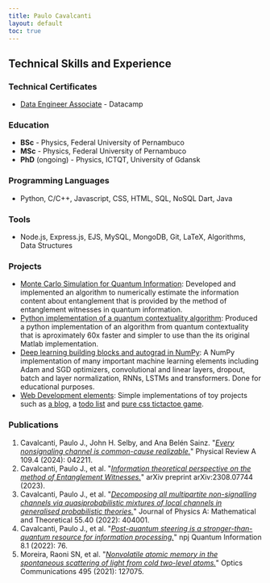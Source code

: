 ```yaml
---
title: Paulo Cavalcanti
layout: default
toc: true
---
```


## Technical Skills and Experience

### Technical Certificates

* [Data Engineer Associate](https://www.datacamp.com/certificate/DEA0013522191609) - Datacamp

### Education

* **BSc** - Physics, Federal University of Pernambuco
* **MSc** - Physics, Federal University of Pernambuco
* **PhD** (ongoing) - Physics, ICTQT, University of Gdansk

### Programming Languages

- Python, C/C++, Javascript, CSS, HTML, SQL, NoSQL Dart, Java

### Tools

- Node.js, Express.js, EJS, MySQL, MongoDB, Git, LaTeX, Algorithms, Data Structures

### Projects

* [Monte Carlo Simulation for Quantum Information](https://github.com/pjcavalcanti/WitnessInformation): Developed and implemented an algorithm to numerically estimate the information content about entanglement that is provided by the method of entanglement witnesses in quantum information.
* [Python implementation of a quantum contextuality algorithm](https://github.com/pjcavalcanti/SimplexEmbeddingGPT): Produced a python implementation of an algorithm from quantum contextuality that is aproximately 60x faster and simpler to use than the its original Matlab implementation.
* [Deep learning building blocks and autograd in NumPy](https://github.com/pjcavalcanti/tocha): A NumPy implementation of many important machine learning elements including Adam and SGD optimizers, convolutional and linear layers, dropout, batch and layer normalization, RNNs, LSTMs and transformers. Done for educational purposes.
* [Web Development elements](https://github.com/pjcavalcanti/): Simple implementations of toy projects such as [a blog](https://github.com/pjcavalcanti/blog), a [todo list](https://github.com/pjcavalcanti/todo_browser) and [pure css tictactoe game](https://github.com/pjcavalcanti/tictactoe_browser).

### Publications

1. Cavalcanti, Paulo J., John H. Selby, and Ana Belén Sainz. "[_Every nonsignaling channel is common-cause realizable._](https://journals.aps.org/pra/abstract/10.1103/PhysRevA.109.042211)" Physical Review A 109.4 (2024): 042211.
2. Cavalcanti, Paulo J., et al. "[_Information theoretical perspective on the method of Entanglement Witnesses._](https://arxiv.org/abs/2308.07744)" arXiv preprint arXiv:2308.07744 (2023).
3. Cavalcanti, Paulo J., et al. "[_Decomposing all multipartite non-signalling channels via quasiprobabilistic mixtures of local channels in generalised probabilistic theories._](https://iopscience.iop.org/article/10.1088/1751-8121/ac8ea4/meta)" Journal of Physics A: Mathematical and Theoretical 55.40 (2022): 404001.
4. Cavalcanti, Paulo J., et al. "[_Post-quantum steering is a stronger-than-quantum resource for information processing._](https://www.nature.com/articles/s41534-022-00574-8)" npj Quantum Information 8.1 (2022): 76.
5. Moreira, Raoni SN, et al. "[_Nonvolatile atomic memory in the spontaneous scattering of light from cold two-level atoms._](https://www.sciencedirect.com/science/article/abs/pii/S0030401821003242)" Optics Communications 495 (2021): 127075.

